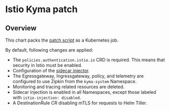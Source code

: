 # Istio Kyma patch

## Overview

This chart packs the [patch script](../../components/istio-kyma-patch/README.md) as a Kubernetes job.

By default, following changes are applied:
 * The `policies.authentication.istio.io` CRD is required. This means that security in Istio must be enabled.
 * Configuration of the [sidecar injector](../../components/istio-kyma-patch/README.md).
 * The Egressgateway, Ingressgateway, policy, and telemetry are configured to use Zipkin from the `kyma-system` Namespace.
 * Monitoring and tracing related resources are deleted.
 * Sidecar injection is enabled in all Namespaces, except those labeled with `istio-injection: disabled`.
 * A DestinationRule CR disabling mTLS for requests to Helm Tiller.
